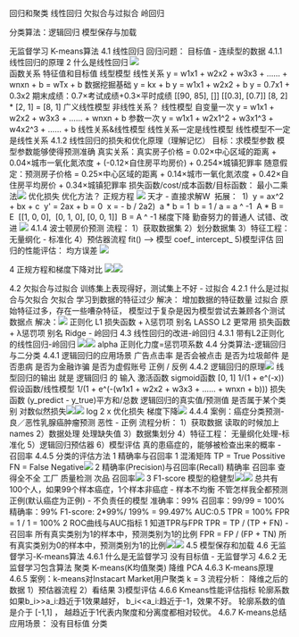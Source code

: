 回归和聚类
线性回归
欠拟合与过拟合
岭回归

分类算法：逻辑回归
模型保存与加载

无监督学习 K-means算法
4.1 线性回归
    回归问题：
        目标值 - 连续型的数据
    4.1.1 线性回归的原理
        2 什么是线性回归
![](./img/IMG_25F892AE2776-1.jpeg)       
        函数关系 特征值和目标值
            线型模型
                线性关系
            y = w1x1 + w2x2 + w3x3 + …… + wnxn + b
              = wTx + b
            数据挖掘基础
            y = kx + b
            y = w1x1 + w2x2 + b
            y = 0.7x1 + 0.3x2
            期末成绩：0.7×考试成绩+0.3×平时成绩
            [[90, 85],
            []]
            [[0.3],
            [0.7]]
            [8, 2] * [2, 1] = [8, 1]
            广义线性模型
                非线性关系？
                线性模型
                    自变量一次
                     y = w1x1 + w2x2 + w3x3 + …… + wnxn + b
                    参数一次
                     y = w1x1 + w2x1^2 + w3x1^3 + w4x2^3 + …… + b
                线性关系&线性模型
                线性关系一定是线性模型
                线性模型不一定是线性关系
         4.1.2 线性回归的损失和优化原理（理解记忆）
            目标：求模型参数
                模型参数能够使得预测准确
         真实关系：真实房子价格 = 0.02×中心区域的距离 + 0.04×城市一氧化氮浓度 + (-0.12×自住房平均房价) + 0.254×城镇犯罪率
          随意假定：预测房子价格 = 0.25×中心区域的距离 + 0.14×城市一氧化氮浓度 + 0.42×自住房平均房价 + 0.34×城镇犯罪率
        损失函数/cost/成本函数/目标函数：
          最小二乘法![](./img/IMG_115FA9E06CB0-1.jpeg)
优化损失
​       优化方法？
正规方程
![](./img/IMG_CA3DF976CE73-1.jpeg)
天才 - 直接求解W
​                    拓展：
​                    1)
​                        y = ax^2 + bx + c
​                        y' = 2ax + b = 0
​                        x = - b / 2a
​                    2)
​                        a * b = 1
​                            b = 1 / a = a ^ -1
​                        A * B = E
​                        [[1, 0, 0],
​                        [0, 1, 0],
​                        [0, 0, 1]]
​                        B = A ^ -1
梯度下降
勤奋努力的普通人 试错、改进
![](./img/IMG_2FF96D500636-1.jpeg)
            4.1.4 波士顿房价预测
                流程：
                    1）获取数据集
                    2）划分数据集
                    3）特征工程：
                        无量纲化 - 标准化
                    4）预估器流程
                        fit() --> 模型
                        coef_ intercept_
                    5)模型评估
            回归的性能评估：
                均方误差
![](./img/IMG_AA55656A9E45-1.jpeg)           

4 正规方程和梯度下降对比
![](./img/IMG_87A7B1C9D6CE-1.jpeg)![](./img/IMG_BB4DE944BEEA-1.jpeg)

4.2 欠拟合与过拟合
    训练集上表现得好，测试集上不好 - 过拟合
    4.2.1 什么是过拟合与欠拟合
        欠拟合
            学习到数据的特征过少
            解决：
                增加数据的特征数量
        过拟合
            原始特征过多，存在一些嘈杂特征， 模型过于复杂是因为模型尝试去兼顾各个测试数据点
            解决：![](./img/IMG_36B4B445311F-1.jpeg)
                    正则化
                    L1  损失函数 + λ惩罚项
                    别名 LASSO
                    L2 更常用 损失函数 + λ惩罚项
                    别名 Ridge - 岭回归
4.3 线性回归的改进-岭回归
    4.3.1 带有L2正则化的线性回归-岭回归
![](./img/IMG_CFB076F9AEA4-1.jpeg)![](./img/IMG_3534F44CF6C3-1.jpeg)
        alpha 正则化力度=惩罚项系数
4.4 分类算法-逻辑回归与二分类
    4.4.1 逻辑回归的应用场景
        广告点击率 是否会被点击
        是否为垃圾邮件
        是否患病
        是否为金融诈骗
        是否为虚假账号
        正例 / 反例
    4.4.2 逻辑回归的原理![](./img/IMG_C4C3310D91BF-1.jpeg)
        线型回归的输出 就是 逻辑回归 的 输入
        激活函数
            sigmoid函数 [0, 1]
            1/(1 + e^(-x))
        假设函数/线性模型
            1/(1 + e^(-(w1x1 + w2x2 + w3x3 + …… + wnxn + b)))
        损失函数
            (y_predict - y_true)平方和/总数
            逻辑回归的真实值/预测值 是否属于某个类别
            对数似然损失![](./img/IMG_7CED9200E2E3-1.jpeg)![](./img/IMG_CEBE469A268E-1.jpeg)
            log 2 x
        优化损失
            梯度下降![](./img/IMG_324EFBFAF78F-1.jpeg)
    4.4.4 案例：癌症分类预测-良／恶性乳腺癌肿瘤预测
        恶性 - 正例
        流程分析：
            1）获取数据
                读取的时候加上names
            2）数据处理
                处理缺失值
            3）数据集划分
            4）特征工程：
                无量纲化处理-标准化
            5）逻辑回归预估器
            6）模型评估
    真的患癌症的，能够被检查出来的概率 - 召回率
    4.4.5 分类的评估方法
        1 精确率与召回率
            1 混淆矩阵
                TP = True Possitive
                FN = False Negative![](./img/IMG_8762442FD19C-1.jpeg)
            2 精确率(Precision)与召回率(Recall)
                精确率
                召回率 查得全不全
                工厂 质量检测 次品 召回率![](./img/IMG_BF71CC0DB7A9-1.jpeg)
            3 F1-score 模型的稳健型![](./img/IMG_73358E364501-1.jpeg)![](./img/IMG_8FBBF4C9DB22-1.jpeg)
       总共有100个人，如果99个样本癌症，1个样本非癌症 - 样本不均衡
       不管怎样我全都预测正例(默认癌症为正例) - 不负责任的模型
           准确率：99%
           召回率：99/99 = 100%
           精确率：99%
           F1-score: 2*99%/ 199% = 99.497%
           AUC:0.5
                TPR = 100%
                FPR = 1 / 1 = 100%
       2 ROC曲线与AUC指标
            1 知道TPR与FPR
                TPR = TP / (TP + FN) - 召回率
                    所有真实类别为1的样本中，预测类别为1的比例
                FPR = FP / (FP + TN)
                    所有真实类别为0的样本中，预测类别为1的比例![](./img/IMG_BFF221BD795D-1.jpeg)![](./img/20221022094748.png)
4.5 模型保存和加载
4.6 无监督学习-K-means算法
    4.6.1 什么是无监督学习
        没有目标值 - 无监督学习
    4.6.2 无监督学习包含算法
        聚类
        K-means(K均值聚类)
        降维
        PCA
    4.6.3 K-means原理
    4.6.5 案例：k-means对Instacart Market用户聚类
        k = 3
        流程分析：
        降维之后的数据
        1）预估器流程
        2）看结果
        3)模型评估
    4.6.6 Kmeans性能评估指标
        轮廓系数
        如果b_i>>a_i:趋近于1效果越好，
        b_i<<a_i:趋近于-1，效果不好。
        轮廓系数的值是介于 [-1,1] ，
        越趋近于1代表内聚度和分离度都相对较优。
    4.6.7 K-means总结
        应用场景：
            没有目标值
            分类